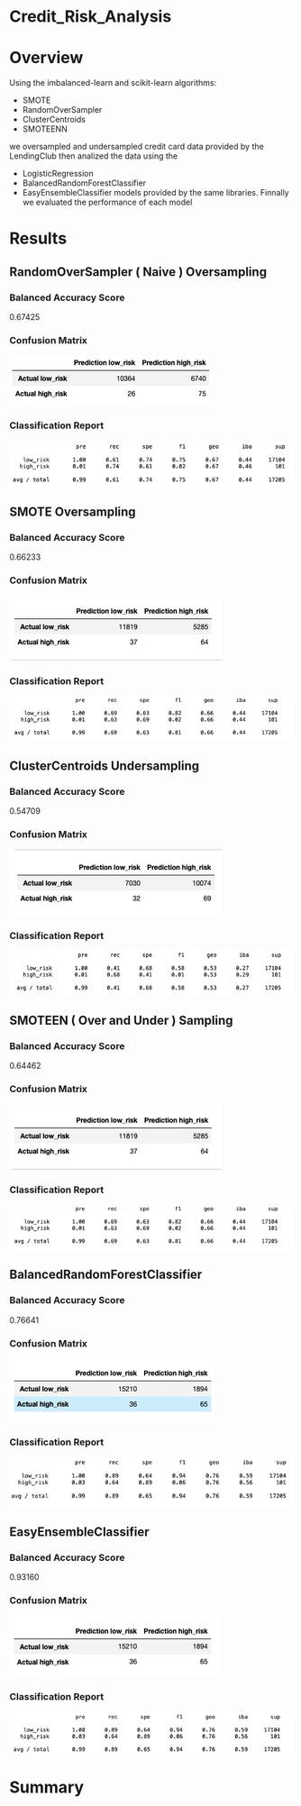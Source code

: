 # Credit_Risk_Analysis

# Overview

Using the imbalanced-learn and scikit-learn algorithms: 
- SMOTE
- RandomOverSampler
- ClusterCentroids
- SMOTEENN 


we oversampled and undersampled credit card data provided by the LendingClub then analized the data using the

- LogisticRegression
- BalancedRandomForestClassifier
- EasyEnsembleClassifier 
models provided by the same libraries. Finnally we evaluated the performance of each model

# Results

## RandomOverSampler ( Naive ) Oversampling

### Balanced Accuracy Score
0.67425

### Confusion Matrix
![alt-text](https://github.com/sebcampos/Credit_Risk_Analysis/blob/master/images/naive_conf.png?raw=True)
### Classification Report
![alt-text](https://github.com/sebcampos/Credit_Risk_Analysis/blob/master/images/naive_class.png?raw=True)

## SMOTE Oversampling

### Balanced Accuracy Score
0.66233
### Confusion Matrix
![alt-text](https://github.com/sebcampos/Credit_Risk_Analysis/blob/master/images/smote_conf.png?raw=True)
### Classification Report
![alt-text](https://github.com/sebcampos/Credit_Risk_Analysis/blob/master/images/smote_class.png?raw=True)
## ClusterCentroids Undersampling

### Balanced Accuracy Score
0.54709

### Confusion Matrix
![alt-text](https://github.com/sebcampos/Credit_Risk_Analysis/blob/master/images/cluster_conf.png?raw=True)
### Classification Report
![alt-text](https://github.com/sebcampos/Credit_Risk_Analysis/blob/master/images/cluster_class.png?raw=True)
## SMOTEEN ( Over and Under ) Sampling

### Balanced Accuracy Score
0.64462

### Confusion Matrix
![alt-text](https://github.com/sebcampos/Credit_Risk_Analysis/blob/master/images/smote_conf.png?raw=True)
### Classification Report
![alt-text](https://github.com/sebcampos/Credit_Risk_Analysis/blob/master/images/smote_class.png?raw=True)
## BalancedRandomForestClassifier

### Balanced Accuracy Score
0.76641

### Confusion Matrix
![alt-text](https://github.com/sebcampos/Credit_Risk_Analysis/blob/master/images/BRF_conf.png?raw=True)
### Classification Report
![alt-text](https://github.com/sebcampos/Credit_Risk_Analysis/blob/master/images/BRF_class.png?raw=True)

## EasyEnsembleClassifier

### Balanced Accuracy Score
0.93160

### Confusion Matrix
![alt-text](https://github.com/sebcampos/Credit_Risk_Analysis/blob/master/images/EEC_conf.png?raw=True)

### Classification Report
![alt-text](https://github.com/sebcampos/Credit_Risk_Analysis/blob/master/images/EEC_class.png?raw=True)

# Summary